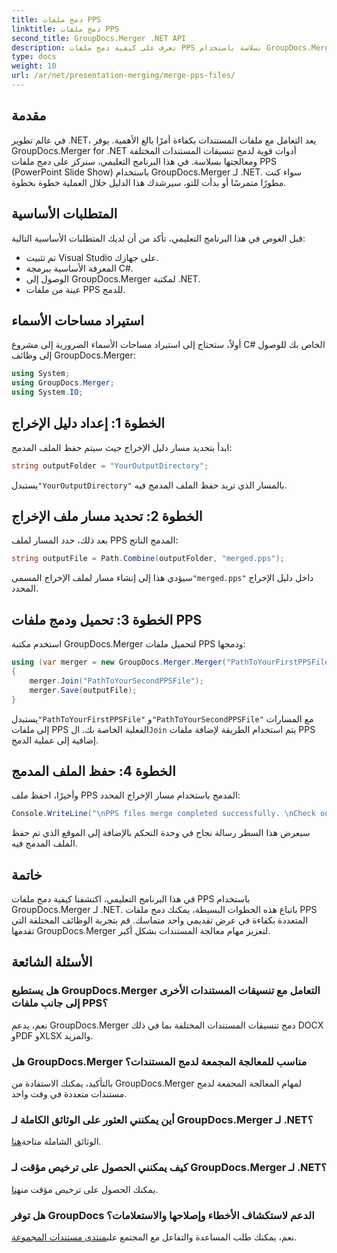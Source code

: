 ```yaml
---
title: دمج ملفات PPS
linktitle: دمج ملفات PPS
second_title: GroupDocs.Merger .NET API
description: تعرف على كيفية دمج ملفات PPS بسلاسة باستخدام GroupDocs.Merger لـ .NET. دليل خطوة بخطوة مع أمثلة التعليمات البرمجية. تعزيز مهارات التعامل مع المستندات الخاصة بك.
type: docs
weight: 10
url: /ar/net/presentation-merging/merge-pps-files/
---
```

## مقدمة
في عالم تطوير .NET، يعد التعامل مع ملفات المستندات بكفاءة أمرًا بالغ الأهمية. يوفر GroupDocs.Merger for .NET أدوات قوية لدمج تنسيقات المستندات المختلفة ومعالجتها بسلاسة. في هذا البرنامج التعليمي، سنركز على دمج ملفات PPS (PowerPoint Slide Show) باستخدام GroupDocs.Merger لـ .NET. سواء كنت مطورًا متمرسًا أو بدأت للتو، سيرشدك هذا الدليل خلال العملية خطوة بخطوة.
## المتطلبات الأساسية
قبل الغوص في هذا البرنامج التعليمي، تأكد من أن لديك المتطلبات الأساسية التالية:
- تم تثبيت Visual Studio على جهازك.
- المعرفة الأساسية ببرمجة C#.
- الوصول إلى GroupDocs.Merger لمكتبة .NET.
- عينة من ملفات PPS للدمج.

## استيراد مساحات الأسماء
أولاً، ستحتاج إلى استيراد مساحات الأسماء الضرورية إلى مشروع C# الخاص بك للوصول إلى وظائف GroupDocs.Merger:
```csharp
using System; 
using GroupDocs.Merger;
using System.IO;
```
## الخطوة 1: إعداد دليل الإخراج
ابدأ بتحديد مسار دليل الإخراج حيث سيتم حفظ الملف المدمج:
```csharp
string outputFolder = "YourOutputDirectory";
```
 يستبدل`"YourOutputDirectory"` بالمسار الذي تريد حفظ الملف المدمج فيه.
## الخطوة 2: تحديد مسار ملف الإخراج
بعد ذلك، حدد المسار لملف PPS المدمج الناتج:
```csharp
string outputFile = Path.Combine(outputFolder, "merged.pps");
```
 سيؤدي هذا إلى إنشاء مسار لملف الإخراج المسمى`"merged.pps"` داخل دليل الإخراج المحدد.
## الخطوة 3: تحميل ودمج ملفات PPS
استخدم مكتبة GroupDocs.Merger لتحميل ملفات PPS ودمجها:
```csharp
using (var merger = new GroupDocs.Merger.Merger("PathToYourFirstPPSFile"))
{
    merger.Join("PathToYourSecondPPSFile");
    merger.Save(outputFile);
}
```
 يستبدل`"PathToYourFirstPPSFile"` و`"PathToYourSecondPPSFile"` مع المسارات إلى ملفات PPS الفعلية الخاصة بك. ال`Join` يتم استخدام الطريقة لإضافة ملفات PPS إضافية إلى عملية الدمج.
## الخطوة 4: حفظ الملف المدمج
وأخيرًا، احفظ ملف PPS المدمج باستخدام مسار الإخراج المحدد:
```csharp
Console.WriteLine("\nPPS files merge completed successfully. \nCheck output in {0}", outputFolder);
```
سيعرض هذا السطر رسالة نجاح في وحدة التحكم بالإضافة إلى الموقع الذي تم حفظ الملف المدمج فيه.

## خاتمة
في هذا البرنامج التعليمي، اكتشفنا كيفية دمج ملفات PPS باستخدام GroupDocs.Merger لـ .NET. باتباع هذه الخطوات البسيطة، يمكنك دمج ملفات PPS المتعددة بكفاءة في عرض تقديمي واحد متماسك. قم بتجربة الوظائف المختلفة التي تقدمها GroupDocs.Merger لتعزيز مهام معالجة المستندات بشكل أكبر.

## الأسئلة الشائعة
### هل يستطيع GroupDocs.Merger التعامل مع تنسيقات المستندات الأخرى إلى جانب ملفات PPS؟
نعم، يدعم GroupDocs.Merger دمج تنسيقات المستندات المختلفة بما في ذلك DOCX وPDF وXLSX والمزيد.
### هل GroupDocs.Merger مناسب للمعالجة المجمعة لدمج المستندات؟
بالتأكيد، يمكنك الاستفادة من GroupDocs.Merger لمهام المعالجة المجمعة لدمج مستندات متعددة في وقت واحد.
### أين يمكنني العثور على الوثائق الكاملة لـ GroupDocs.Merger لـ .NET؟
 الوثائق الشاملة متاحة[هنا](https://reference.groupdocs.com/merger/net/).
### كيف يمكنني الحصول على ترخيص مؤقت لـ GroupDocs.Merger لـ .NET؟
 يمكنك الحصول على ترخيص مؤقت من[هنا](https://purchase.groupdocs.com/temporary-license/).
### هل توفر GroupDocs الدعم لاستكشاف الأخطاء وإصلاحها والاستعلامات؟
نعم، يمكنك طلب المساعدة والتفاعل مع المجتمع على[منتدى مستندات المجموعة](https://forum.groupdocs.com/c/merger/32).